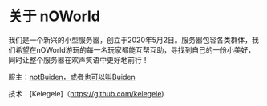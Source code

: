 # 关于 nOWorld

我们是一个新兴的小型服务器，创立于2020年5月2日。服务器包容各类群体，我们希望在nOWorld游玩的每一名玩家都能互帮互助，寻找到自己的一份小美好，同时让整个服务器在欢声笑语中更好地前行！

服主：[notBuiden，或者也可以叫Buiden]()

技术：[Kelegele]（https://github.com/kelegele)
